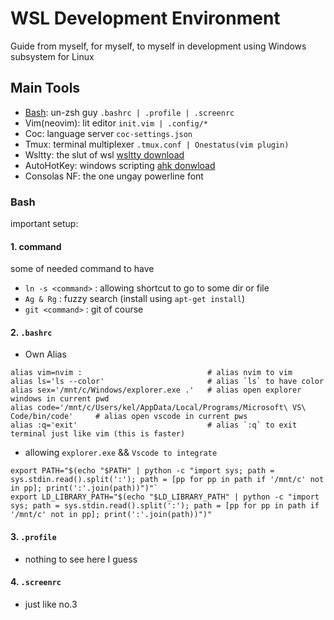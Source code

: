 # WSL Development Environment

Guide from myself, for myself, to myself in development using Windows subsystem for Linux

## Main Tools

- [Bash](https://github.com/krehwell/dotfiles/#Bash): un-zsh guy `.bashrc | .profile | .screenrc`
- Vim(neovim): lit editor `init.vim | .config/*`
- Coc: language server `coc-settings.json`
- Tmux: terminal multiplexer `.tmux.conf | Onestatus(vim plugin)`
- Wsltty: the slut of wsl [wsltty download](https://github.com/mintty/wsltty)
- AutoHotKey: windows scripting [ahk donwload](https://www.autohotkey.com/)
- Consolas NF: the one ungay powerline font

### Bash

important setup:

#### 1. command

some of needed command to have

- `ln -s <command>` : allowing shortcut to go to some dir or file
- `Ag & Rg` : fuzzy search (install using `apt-get install`)
- `git <command>` : git of course

#### 2. `.bashrc`

- Own Alias

```
alias vim=nvim :                            # alias nvim to vim
alias ls='ls --color'                       # alias `ls` to have color
alias sex='/mnt/c/Windows/explorer.exe .'   # alias open explorer windows in current pwd
alias code='/mnt/c/Users/kel/AppData/Local/Programs/Microsoft\ VS\ Code/bin/code'     # alias open vscode in current pws
alias :q='exit'                             # alias `:q` to exit terminal just like vim (this is faster)
```

- allowing `explorer.exe` && `Vscode to integrate`

```
export PATH="$(echo "$PATH" | python -c "import sys; path = sys.stdin.read().split(':'); path = [pp for pp in path if '/mnt/c' not in pp]; print(':'.join(path))")"`
export LD_LIBRARY_PATH="$(echo "$LD_LIBRARY_PATH" | python -c "import sys; path = sys.stdin.read().split(':'); path = [pp for pp in path if '/mnt/c' not in pp]; print(':'.join(path))")"
```

#### 3. `.profile`

- nothing to see here I guess

#### 4. `.screenrc`

- just like no.3
